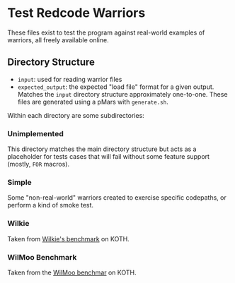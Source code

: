# Test Redcode Warriors

These files exist to test the program against real-world examples of warriors,
all freely available online.

## Directory Structure

- `input`: used for reading warrior files
- `expected_output`: the expected "load file" format for a given output.
  Matches the `input` directory structure approximately one-to-one. These files
  are generated using a pMars with `generate.sh`.

Within each directory are some subdirectories:

### Unimplemented

This directory matches the main directory structure but acts as a placeholder for
tests cases that will fail without some feature support (mostly, `FOR` macros).

### Simple

Some "non-real-world" warriors created to exercise specific codepaths, or perform
a kind of smoke test.

### Wilkie

Taken from [Wilkie's benchmark](http://www.koth.org/wilkies/) on KOTH.

### WilMoo Benchmark

Taken from the [WilMoo benchmar](http://www.koth.org/wilmoo/) on KOTH.

